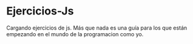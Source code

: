 # Ejercicios-Js
Cargando ejercicios de js. Más que nada es una guía para los que están empezando en el mundo de la programacion como yo.
